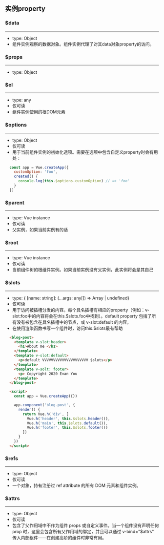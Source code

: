 ## 实例property

### $data
---
- type: Object
- 组件实例观察的数据对象。组件实例代理了对其data对象property的访问。

### $props
---
- type: Object

### $el
---
- type: any
- 仅可读
- 组件实例使用的根DOM元素

### $options
---
- type: Object
- 仅可读
- 用于当前组件实例的初始化选项。需要在选项中包含自定义property时会有用处：

```js
  const app = Vue.createApp({
    customOption: 'foo',
    created() {
      console.log(this.$options.customOption) // => 'foo'
    }
  })
```

### $parent
---
- type: Vue instance
- 仅可读
- 父实例，如果当前实例有的话

### $root
---
- type: Vue instance
- 仅可读
- 当前组件树的根组件实例。如果当前实例没有父实例，此实例将会是其自己

### $slots
---
- type: { [name: string]: (...args: any[]) => Array<VNode> | undefined}
- 仅可读
- 用于访问被插槽分发的内容。每个具名插槽有相应的property（例如：v-slot:foo中的内容将会在this.$slots.foo中找到）。default property 包括了所有没有被包含在具名插槽中的节点，或 v-slot:default 的内容。
- 在使用渲染函数书写一个组件时，访问this.$slots最有帮助

```html
  <blog-post>
    <template v-slot:header>
      <h1>About me </h1>
    </template>
    <template v-slot:default>
      <p>default VVVVVVVVVVVVVVVVVVVVV $slots</p>
    </template>
    <template v-solt: footer>
      <p> Copyright 2020 Evan You
    </template>
  </blog-post>

  <script>
    const app = Vue.createApp({})

    app.component('blog-post', {
      render() {
        return Vue.h('div', [
          Vue.h('header', this.$slots.header()),
          Vue.h('main', this.$slots.default()),
          Vue.h('footer', this.$slots.footer())
        ])
      }
    })
  </script>
```

### $refs
---
- type: Object
- 仅可读
- 一个对象，持有注册过 ref attribute 的所有 DOM 元素和组件实例。

### $attrs
---
- type: Object
- 仅可读
- 包含了父作用域中不作为组件 props 或自定义事件。当一个组件没有声明任何 prop 时，这里会包含所有父作用域的绑定，并且可以通过 v-bind="$attrs" 传入内部组件——在创建高阶的组件时非常有用。
